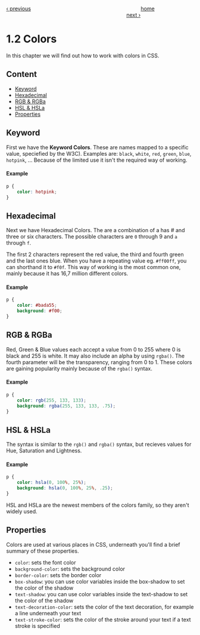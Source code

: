 [‹ previous](./1.1%20Introduction.md)
&nbsp;&nbsp;&nbsp;&nbsp;&nbsp;&nbsp;&nbsp;&nbsp;&nbsp;&nbsp;&nbsp;&nbsp;&nbsp;&nbsp;&nbsp;&nbsp;&nbsp;&nbsp;&nbsp;&nbsp;&nbsp;&nbsp;&nbsp;&nbsp;&nbsp;&nbsp;&nbsp;&nbsp;&nbsp;&nbsp;&nbsp;&nbsp;&nbsp;&nbsp;&nbsp;&nbsp;&nbsp;&nbsp;&nbsp;&nbsp;&nbsp;&nbsp;&nbsp;&nbsp;&nbsp;&nbsp;&nbsp;&nbsp;&nbsp;&nbsp;&nbsp;&nbsp;&nbsp;&nbsp;&nbsp;&nbsp;&nbsp;&nbsp;&nbsp;&nbsp;&nbsp;&nbsp;&nbsp;&nbsp;&nbsp;&nbsp;&nbsp;&nbsp;&nbsp;&nbsp;&nbsp;&nbsp;&nbsp;
[home](../../README.md)
&nbsp;&nbsp;&nbsp;&nbsp;&nbsp;&nbsp;&nbsp;&nbsp;&nbsp;&nbsp;&nbsp;&nbsp;&nbsp;&nbsp;&nbsp;&nbsp;&nbsp;&nbsp;&nbsp;&nbsp;&nbsp;&nbsp;&nbsp;&nbsp;&nbsp;&nbsp;&nbsp;&nbsp;&nbsp;&nbsp;&nbsp;&nbsp;&nbsp;&nbsp;&nbsp;&nbsp;&nbsp;&nbsp;&nbsp;&nbsp;&nbsp;&nbsp;&nbsp;&nbsp;&nbsp;&nbsp;&nbsp;&nbsp;&nbsp;&nbsp;&nbsp;&nbsp;&nbsp;&nbsp;&nbsp;&nbsp;&nbsp;&nbsp;&nbsp;&nbsp;&nbsp;&nbsp;&nbsp;&nbsp;&nbsp;&nbsp;&nbsp;&nbsp;&nbsp;&nbsp;&nbsp;&nbsp;&nbsp;&nbsp;&nbsp;&nbsp;&nbsp;&nbsp;&nbsp;&nbsp;&nbsp;
[next ›](./1.3%20Units.md)

# 1.2 Colors

In this chapter we will find out how to work with colors in CSS.

## Content

- [Keyword](#keyword)
- [Hexadecimal](#hexadecimal)
- [RGB & RGBa](#rgb--rgba)
- [HSL & HSLa](#hsl--hsla)
- [Properties](#properties)

## Keyword
First we have the **Keyword Colors**. These are names mapped to a specific value, speciefied by the W3C).
Examples are: `black`, `white`, `red`, `green`, `blue`, `hotpink`, ...
Because of the limited use it isn't the required way of working.

#### Example
```css
p {
    color: hotpink;
}
```

## Hexadecimal
Next we have Hexadecimal Colors. The are a combination of a has # and three or six characters.
The possible characters are `0` through 9 and `a` through `f`.

The first 2 characters represent the red value, the third and fourth green and the last ones blue.
When you have a repeating value eg. `#ff00ff`, you can shorthand it to `#f0f`. 
This way of working is the most common one, mainly because it has 16,7 million different colors.

#### Example
```css
p {
    color: #bada55;
    background: #f00;
}
```

## RGB & RGBa
Red, Green & Blue values each accept a value from 0 to 255 where 0 is black and 255 is white.
It may also include an alpha by using `rgba()`. 
The fourth parameter will be the transparency, ranging from 0 to 1.
These colors are gaining popularity mainly because of the `rgba()` syntax.

#### Example
```css
p {
    color: rgb(255, 133, 133);
    background: rgba(255, 133, 133, .75);
}
```

## HSL & HSLa
The syntax is similar to the `rgb()` and `rgba()` syntax, but recieves values for Hue, Saturation and Lightness.

#### Example
```css
p {
    color: hsla(0, 100%, 25%);
    background: hsla(0, 100%, 25%, .25);
}
```

HSL and HSLa are the newest members of the colors family, so they aren't widely used.

## Properties
Colors are used at various places in CSS, underneath you'll find a brief summary of these properties.

- `color`: sets the font color
- `background-color`: sets the background color
- `border-color`: sets the border color
- `box-shadow`: you can use color variables inside the box-shadow to set the color of the shadow
- `text-shadow`: you can use color variables inside the text-shadow to set the color of the shadow
- `text-decoration-color`: sets the color of the text decoration, for example a line underneath your text
- `text-stroke-color`: sets the color of the stroke around your text if a text stroke is specified

